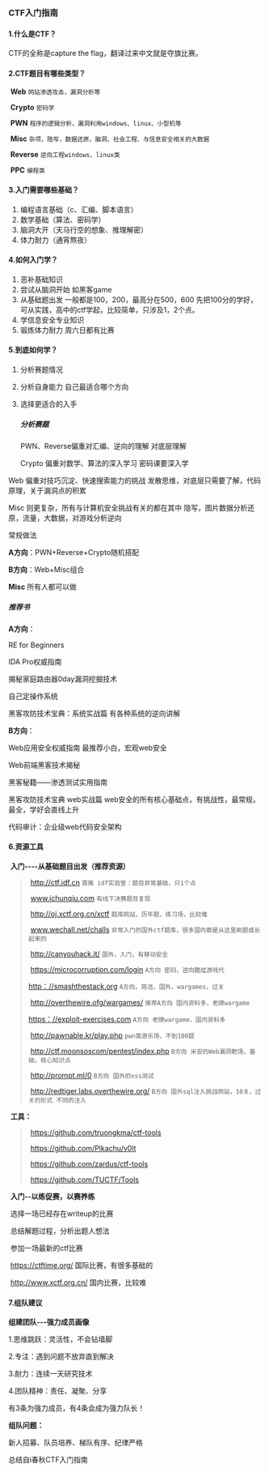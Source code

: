 ### CTF入门指南

#### 1.什么是CTF？

CTF的全称是capture the flag，翻译过来中文就是夺旗比赛。

#### 2.CTF题目有哪些类型？

​	**Web**	`网站渗透攻击，漏洞分析等`

​	**Crypto**	`密码学`

​	**PWN**	`程序的逻辑分析，漏洞利用windows、linux、小型机等`

​	**Misc**	`杂项，隐写，数据还原，脑洞、社会工程、与信息安全相关的大数据`

​	**Reverse**	`逆向工程windows、linux类`

​	**PPC**		`编程类`

#### 3.入门需要哪些基础？

1. 编程语言基础（c、汇编、脚本语言）
2. 数学基础（算法、密码学）
3. 脑洞大开（天马行空的想象、推理解密）
4. 体力耐力（通宵熬夜）

#### 4.如何入门学？

1. 恶补基础知识
2. 尝试从脑洞开始 如黑客game
3. 从基础题出发 一般都是100，200，最高分在500，600 先把100分的学好，可从实践，高中的ctf学起，比较简单，只涉及1，2个点。
4. 学信息安全专业知识 
5. 锻炼体力耐力 周六日都有比赛

#### 5.到底如何学？

1. 分析赛题情况

2. 分析自身能力 自己最适合哪个方向

3. 选择更适合的入手

   ##### 分析赛题

   PWN、Reverse偏重对汇编、逆向的理解 对底层理解
   
   Crypto 偏重对数学、算法的深入学习 密码课要深入学
   
Web 偏重对技巧沉淀、快速搜索能力的挑战 发散思维，对底层只需要了解，代码原理，关于漏洞点的积累
   
Misc 则更复杂，所有与计算机安全挑战有关的都在其中 隐写，图片数据分析还原，流量，大数据，对游戏分析逆向
   
   
   
常规做法
   
**A方向**：PWN+Reverse+Crypto随机搭配
   
**B方向**：Web+Misc组合
   
**Misc**   所有人都可以做
   
   
   
   ##### 推荐书
   
**A方向**：
   
RE for Beginners
   
   IDA Pro权威指南
   
   揭秘家庭路由器0day漏洞挖掘技术
   
   自己定操作系统
   
   黑客攻防技术宝典：系统实战篇 有各种系统的逆向讲解
   
   **B方向**：
   
   Web应用安全权威指南 最推荐小白，宏观web安全
   
   Web前端黑客技术揭秘 
   
   黑客秘籍——渗透测试实用指南
   
   黑客攻防技术宝典 web实战篇 web安全的所有核心基础点，有挑战性，最常规，最全，学好会直线上升
   
   代码审计：企业级web代码安全架构

#### 6.资源工具

​	 **入门----从基础题目出发（推荐资源）**

> ​		http://ctf.idf.cn `首推 idf实验室：题目非常基础，只1个点` 
>
> ​		www.ichunqiu.com `有线下决赛题目复现`
>
> ​		http://oj.xctf.org.cn/xctf `题库网站，历年题，练习场，比较难`
>
> ​		www.wechall.net/challs `非常入门的国外ctf题库，很多国内都是从这里刷题成长起来的`
>
> ​		http://canyouhack.it/ `国外，入门，有移动安全`
>
> ​		https://microcorruption.com/login `A方向 密码，逆向酷炫游戏代`
>
> [		http：//smashthestack.org]() `A方向，简洁，国外，wargames，过关`
>
> ​		http://overthewire.ofg/wargames/ `推荐A方向 国内资料多，老牌wargame` 
>
> [		https：//exploit-exercises.com]() `A方向 老牌wargame，国内资料多`
>
> ​		http://pawnable.kr/play.php `pwn类游乐场，不到100题`
>
> ​		http://ctf.moonsoscom/pentest/index.php `B方向 米安的Web漏洞靶场，基础，核心知识点`
>
> ​		http://prompt.ml/0 `B方向 国外的xss测试`
>
> ​		http://redtiger.labs.overthewire.org/ `B方向 国外sql注入挑战网站，10关，过关的形式 不同的注入`

​		**工具：**

> ​	https://github.com/truongkma/ctf-tools
>
> ​	https://github.com/Plkachu/v0lt
>
> ​	https://github.com/zardus/ctf-tools
>
> ​	https://github.com/TUCTF/Tools


​		**入门--以练促赛，以赛养练**

​		选择一场已经存在writeup的比赛

​		总结解题过程，分析出题人想法

​		参加一场最新的ctf比赛

​		https://ctftime.org/ 国际比赛，有很多基础的

​		http://www.xctf.org.cn/ 国内比赛，比较难

 

#### 7.组队建议

**组建团队---强力成员画像**

1.思维跳跃：灵活性，不会钻墙脚

2.专注：遇到问题不放弃直到解决

3.耐力：连续一天研究技术

4.团队精神：责任、凝聚、分享

有3条为强力成员，有4条会成为强力队长！

**组队问题：**

新人招募、队员培养、梯队有序、纪律严格


总结自i春秋CTF入门指南